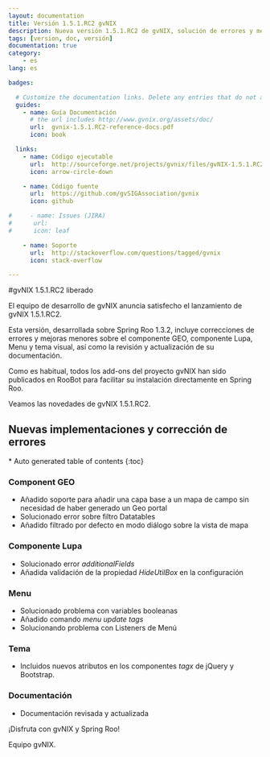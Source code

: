 ```yaml
---
layout: documentation
title: Versión 1.5.1.RC2 gvNIX
description: Nueva versión 1.5.1.RC2 de gvNIX, solución de errores y mejoras
tags: [version, doc, versión]
documentation: true
category:
    - es
lang: es

badges:

  # Customize the documentation links. Delete any entries that do not apply.
  guides:
    - name: Guía Documentación
      # the url includes http://www.gvnix.org/assets/doc/
      url:  gvnix-1.5.1.RC2-reference-docs.pdf
      icon: book

  links:
    - name: Código ejecutable
      url:  http://sourceforge.net/projects/gvnix/files/gvNIX-1.5.1.RC2.zip/download
      icon: arrow-circle-down

    - name: Código fuente
      url:  https://github.com/gvSIGAssociation/gvnix
      icon: github

#     - name: Issues (JIRA)
#      url:
#      icon: leaf

    - name: Soporte
      url:  http://stackoverflow.com/questions/tagged/gvnix
      icon: stack-overflow

---
```


#gvNIX 1.5.1.RC2 liberado

El equipo de desarrollo de gvNIX anuncia satisfecho el lanzamiento de gvNIX 1.5.1.RC2.

Esta versión, desarrollada sobre Spring Roo 1.3.2, incluye correcciones de errores
y mejoras menores sobre el componente GEO, componente Lupa, Menu y tema visual,
así como la revisión y actualización de su documentación.

Como es habitual, todos los add-ons del proyecto gvNIX han sido publicados en RooBot
para facilitar su instalación directamente en Spring Roo.

Veamos las novedades de gvNIX 1.5.1.RC2.


## Nuevas implementaciones y corrección de errores

<section id="table-of-contents" class="toc">
<div id="drawer" markdown="1">
*  Auto generated table of contents
{:toc}
</div>
</section><!-- /#table-of-contents -->


### Component GEO

* Añadido soporte para añadir una capa base a un mapa de campo sin necesidad de haber generado un Geo portal
* Solucionado error sobre filtro Datatables
* Añadido filtrado por defecto en modo diálogo sobre la vista de mapa

### Componente Lupa

* Solucionado error _additionalFields_
* Añadida validación de la propiedad _HideUtilBox_ en la configuración

### Menu

* Solucionado problema con variables booleanas
* Añadido comando _menu update tags_
* Solucionando problema con Listeners de Menú

### Tema

* Incluidos nuevos atributos en los componentes _tagx_ de jQuery y Bootstrap.

### Documentación

* Documentación revisada y actualizada

¡Disfruta con gvNIX y Spring Roo!

Equipo gvNIX.



